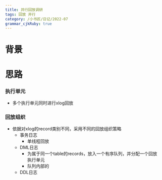```yaml
---
title: 并行回放调研
tags: 回放 并行
category: /小书匠/日记/2022-07
grammar_cjkRuby: true
---
```

# 背景
# 思路
### 执行单元
- 多个执行单元同时进行xlog回放

### 回放组织
- 依据对xlog的record类别不同，采用不同的回放组织策略
	- 事务日志
		- 单线程回放
	- DML日志 
		- 为属于同一个table的records，放入一个有序队列，并分配一个回放执行单元
		- 队列内部的
	- DDL日志